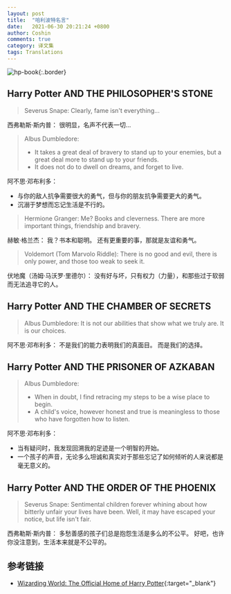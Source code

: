 ```yaml
---
layout: post
title:  "哈利波特名言"
date:   2021-06-30 20:21:24 +0800
author: Coshin
comments: true
category: 译文集
tags: Translations
---
```

![hp-book](https://images.ctfassets.net/usf1vwtuqyxm/4GGNm78qwDGkNXEoEUYGBa/27d003c95f166b1fdaf218921cbabcf2/webnav_400x400_books_01.png){:.border}

## Harry Potter AND THE PHILOSOPHER'S STONE

> Severus Snape:
> Clearly, fame isn't everything...

西弗勒斯·斯内普：
很明显，名声不代表一切…

> Albus Dumbledore:
> * It takes a great deal of bravery to stand up to your enemies, but a great
> deal more to stand up to your friends.
> * It does not do to dwell on dreams, and forget to live.

阿不思·邓布利多：
* 与你的敌人抗争需要很大的勇气，但与你的朋友抗争需要更大的勇气。
* 沉溺于梦想而忘记生活是不行的。

> Hermione Granger:
> Me? Books and cleverness. There are more important things, friendship and
> bravery.

赫敏·格兰杰：
我？书本和聪明。
还有更重要的事，那就是友谊和勇气。

> Voldemort (Tom Marvolo Riddle):
> There is no good and evil, there is only power, and those too weak to seek it.

伏地魔（汤姆·马沃罗·里德尔）：
没有好与坏，只有权力（力量），和那些过于软弱而无法追寻它的人。

## Harry Potter AND THE CHAMBER OF SECRETS

> Albus Dumbledore:
> It is not our abilities that show what we truly are. It is our choices.

阿不思·邓布利多：
不是我们的能力表明我们的真面目。
而是我们的选择。

## Harry Potter AND THE PRISONER OF AZKABAN

> Albus Dumbledore:
> * When in doubt, I find retracing my steps to be a wise place to begin.
> * A child's voice, however honest and true is meaningless to those who have
> forgotten how to listen.

阿不思·邓布利多：
* 当有疑问时，我发现回溯我的足迹是一个明智的开始。
* 一个孩子的声音，无论多么坦诚和真实对于那些忘记了如何倾听的人来说都是毫无意义的。

## Harry Potter AND THE ORDER OF THE PHOENIX

> Severus Snape:
> Sentimental children forever whining about how bitterly unfair your lives have
> been. Well, it may have escaped your notice, but life isn't fair.

西弗勒斯·斯内普：
多愁善感的孩子们总是抱怨生活是多么的不公平。
好吧，也许你没注意到，生活本来就是不公平的。

## 参考链接

* [Wizarding World: The Official Home of Harry Potter](https://www.wizardingworld.com){:target="_blank"}
